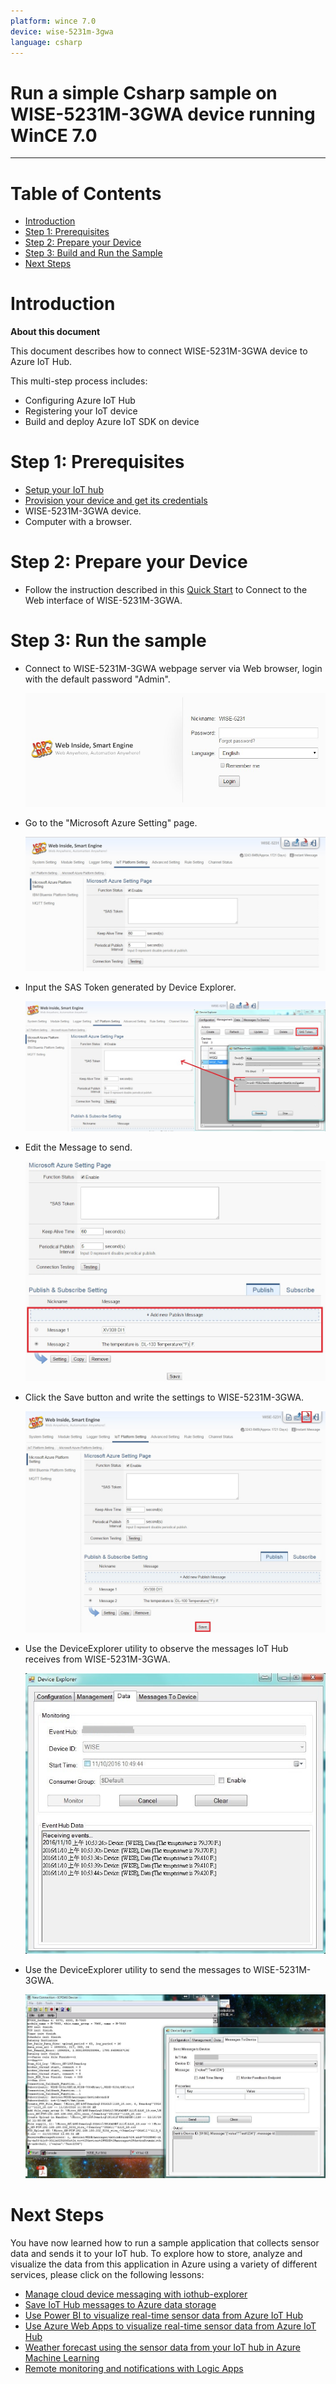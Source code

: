 ```yaml
---
platform: wince 7.0
device: wise-5231m-3gwa
language: csharp
---
```


Run a simple Csharp sample on WISE-5231M-3GWA device running WinCE 7.0
===
---

# Table of Contents

-   [Introduction](#Introduction)
-   [Step 1: Prerequisites](#Step-1-Prerequisites)
-   [Step 2: Prepare your Device](#Step-2-PrepareDevice)
-   [Step 3: Build and Run the Sample](#Step-3-Build)
-   [Next Steps](#NextSteps)

<a name="Introduction"></a>
# Introduction

**About this document**

This document describes how to connect WISE-5231M-3GWA device to Azure IoT Hub.

This multi-step process includes:
-   Configuring Azure IoT Hub
-   Registering your IoT device
-   Build and deploy Azure IoT SDK on device

<a name="Step-1-Prerequisites"></a>
# Step 1: Prerequisites

-   [Setup your IoT hub][lnk-setup-iot-hub]
-   [Provision your device and get its credentials][lnk-manage-iot-hub]
-   WISE-5231M-3GWA device. 
-   Computer with a browser.

 
<a name="Step-2-PrepareDevice"></a>
# Step 2: Prepare your Device

-   Follow the instruction described in this [Quick Start](http://wise.icpdas.com/downloads/manual/WISE-52xx_quick%20start_v1.0.3.pdf) to Connect to the Web interface of WISE-5231M-3GWA.


<a name="Step-3-Build"></a>
# Step 3: Run the sample

-   Connect to WISE-5231M-3GWA webpage server via Web browser, login with the default password "Admin".

    ![wise5231\_step1](media/wise5231-1.png)

-   Go to the "Microsoft Azure Setting" page.

    ![wise5231\_step2](media/wise5231-2.png)

-   Input the SAS Token generated by Device Explorer.

    ![wise5231\_step3](media/wise5231-3.png)

-   Edit the Message to send.

    ![wise5231\_step4](media/wise5231-4.png)

-   Click the Save button and write the settings to WISE-5231M-3GWA.

    ![wise5231\_step5](media/wise5231-5.png)

-   Use the DeviceExplorer utility to observe the messages IoT Hub receives from WISE-5231M-3GWA.

    ![wise5231\_step6](media/wise5231-6.png)

-   Use the DeviceExplorer utility to send the messages to WISE-5231M-3GWA.

    ![wise5231\_step7](media/wise5231-7.png)


<a name="NextSteps"></a>
# Next Steps

You have now learned how to run a sample application that collects sensor data and sends it to your IoT hub. To explore how to store, analyze and visualize the data from this application in Azure using a variety of different services, please click on the following lessons:

-   [Manage cloud device messaging with iothub-explorer]
-   [Save IoT Hub messages to Azure data storage]
-   [Use Power BI to visualize real-time sensor data from Azure IoT Hub]
-   [Use Azure Web Apps to visualize real-time sensor data from Azure IoT Hub]
-   [Weather forecast using the sensor data from your IoT hub in Azure Machine Learning]
-   [Remote monitoring and notifications with Logic Apps]   

[Manage cloud device messaging with iothub-explorer]: https://docs.microsoft.com/en-us/azure/iot-hub/iot-hub-explorer-cloud-device-messaging
[Save IoT Hub messages to Azure data storage]: https://docs.microsoft.com/en-us/azure/iot-hub/iot-hub-store-data-in-azure-table-storage
[Use Power BI to visualize real-time sensor data from Azure IoT Hub]: https://docs.microsoft.com/en-us/azure/iot-hub/iot-hub-live-data-visualization-in-power-bi
[Use Azure Web Apps to visualize real-time sensor data from Azure IoT Hub]: https://docs.microsoft.com/en-us/azure/iot-hub/iot-hub-live-data-visualization-in-web-apps
[Weather forecast using the sensor data from your IoT hub in Azure Machine Learning]: https://docs.microsoft.com/en-us/azure/iot-hub/iot-hub-weather-forecast-machine-learning
[Remote monitoring and notifications with Logic Apps]: https://docs.microsoft.com/en-us/azure/iot-hub/iot-hub-monitoring-notifications-with-azure-logic-apps
[lnk-setup-iot-hub]: ../setup_iothub.md
[lnk-manage-iot-hub]: ../manage_iot_hub.md

